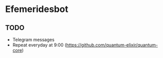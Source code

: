# Efemeridesbot

## TODO
-  Telegram messages
-  Repeat everyday at 9:00 (https://github.com/quantum-elixir/quantum-core)
